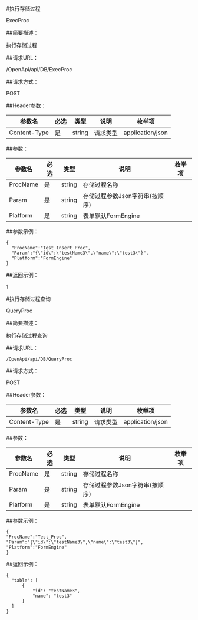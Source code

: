#执行存储过程

ExecProc

##简要描述：

执行存储过程

##请求URL：

/OpenApi/api/DB/ExecProc

##请求方式：

POST

##Header参数：

  参数名 | 必选  | 类型  | 说明  | 枚举项  
 ------------ | ------------ | ------------ | ------------ | ------------ 
 Content-Type  |  是 | string  |  请求类型 | application/json  

##参数：

  参数名 | 必选  | 类型  | 说明  | 枚举项  
 ------------ | ------------ | ------------ | ------------ | ------------ 
 ProcName  | 是  | string  | 存储过程名称  |   
 Param  | 是  | string  | 存储过程参数Json字符串(按顺序)  |   
 Platform  | 是  | string  | 表单默认FormEngine  |   

##参数示例：

    {
      "ProcName":"Test_Insert_Proc",
      "Param":"{\"id\":\"testName3\",\"name\":\"test3\"}",
      "Platform":"FormEngine"
    }


##返回示例：

1

#执行存储过程查询

QueryProc

##简要描述：

执行存储过程查询

##请求URL：

    /OpenApi/api/DB/QueryProc

##请求方式：

POST

##Header参数：

  参数名 | 必选  | 类型  | 说明  | 枚举项  
 ------------ | ------------ | ------------ | ------------ | ------------ 
 Content-Type  |  是 | string  |  请求类型 | application/json  

##参数：

  参数名 | 必选  | 类型  | 说明  | 枚举项  
 ------------ | ------------ | ------------ | ------------ | ------------ 
 ProcName  | 是  | string  | 存储过程名称  |   
 Param  | 是  | string  | 存储过程参数Json字符串(按顺序)  |   
 Platform  | 是  | string  | 表单默认FormEngine  |   

##参数示例：

    {
    "ProcName":"Test_Proc",
    "Param":"{\"id\":\"testName3\",\"name\":\"test3\"}",
    "Platform":"FormEngine"
    }


##返回示例：

    {
      "table": [
          {
              "id": "testName3",
              "name": "test3"
          }
      ]
    }
